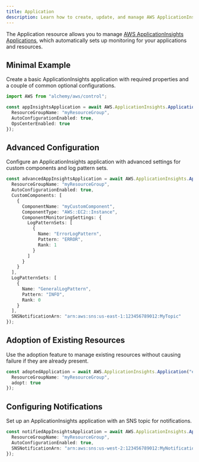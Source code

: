 ```yaml
---
title: Application
description: Learn how to create, update, and manage AWS ApplicationInsights Applications using Alchemy Cloud Control.
---
```



The Application resource allows you to manage [AWS ApplicationInsights Applications](https://docs.aws.amazon.com/applicationinsights/latest/userguide/), which automatically sets up monitoring for your applications and resources.

## Minimal Example

Create a basic ApplicationInsights application with required properties and a couple of common optional configurations.

```ts
import AWS from "alchemy/aws/control";

const appInsightsApplication = await AWS.ApplicationInsights.Application("myApplication", {
  ResourceGroupName: "myResourceGroup",
  AutoConfigurationEnabled: true,
  OpsCenterEnabled: true
});
```

## Advanced Configuration

Configure an ApplicationInsights application with advanced settings for custom components and log pattern sets.

```ts
const advancedAppInsightsApplication = await AWS.ApplicationInsights.Application("advancedApplication", {
  ResourceGroupName: "myResourceGroup",
  AutoConfigurationEnabled: true,
  CustomComponents: [
    {
      ComponentName: "myCustomComponent",
      ComponentType: "AWS::EC2::Instance",
      ComponentMonitoringSettings: {
        LogPatternSets: [
          {
            Name: "ErrorLogPattern",
            Pattern: "ERROR",
            Rank: 1
          }
        ]
      }
    }
  ],
  LogPatternSets: [
    {
      Name: "GeneralLogPattern",
      Pattern: "INFO",
      Rank: 0
    }
  ],
  SNSNotificationArn: "arn:aws:sns:us-east-1:123456789012:MyTopic"
});
```

## Adoption of Existing Resources

Use the adoption feature to manage existing resources without causing failure if they are already present.

```ts
const adoptedApplication = await AWS.ApplicationInsights.Application("existingApplication", {
  ResourceGroupName: "myResourceGroup",
  adopt: true
});
```

## Configuring Notifications

Set up an ApplicationInsights application with an SNS topic for notifications.

```ts
const notifiedAppInsightsApplication = await AWS.ApplicationInsights.Application("notifiedApplication", {
  ResourceGroupName: "myResourceGroup",
  AutoConfigurationEnabled: true,
  SNSNotificationArn: "arn:aws:sns:us-west-2:123456789012:MyNotifications"
});
```
